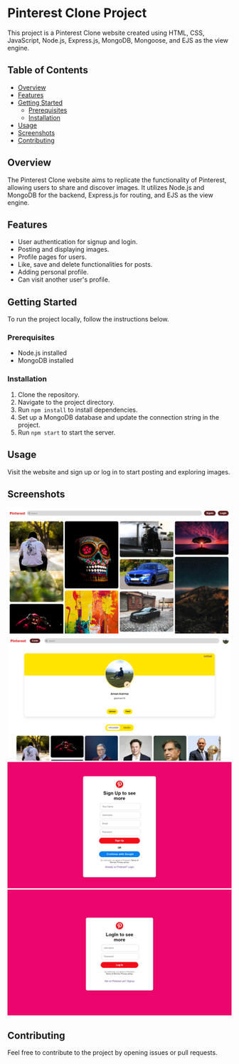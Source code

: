 # Pinterest Clone Project

This project is a Pinterest Clone website created using HTML, CSS, JavaScript, Node.js, Express.js, MongoDB, Mongoose, and EJS as the view engine.

## Table of Contents
- [Overview](#overview)
- [Features](#features)
- [Getting Started](#getting-started)
  - [Prerequisites](#prerequisites)
  - [Installation](#installation)
- [Usage](#usage)
- [Screenshots](#screenshots)
- [Contributing](#contributing)

## Overview
The Pinterest Clone website aims to replicate the functionality of Pinterest, allowing users to share and discover images. It utilizes Node.js and MongoDB for the backend, Express.js for routing, and EJS as the view engine.

## Features
- User authentication for signup and login.
- Posting and displaying images.
- Profile pages for users.
- Like, save and delete functionalities for posts.
- Adding personal profile.
- Can visit another user's profile.

## Getting Started
To run the project locally, follow the instructions below.

### Prerequisites
- Node.js installed
- MongoDB installed

### Installation
1. Clone the repository.
2. Navigate to the project directory.
3. Run `npm install` to install dependencies.
4. Set up a MongoDB database and update the connection string in the project.
5. Run `npm start` to start the server.

## Usage
Visit the website and sign up or log in to start posting and exploring images.

## Screenshots

![Home Page](/public/images/screenshots/Screenshot_feed.png)
![Profile Page](/public/images/screenshots/Screenshot_profile.png)
![Register Page](/public/images/screenshots/Screenshot_register.png)
![Login Page](/public/images/screenshots/Screenshot_login.png)

## Contributing
Feel free to contribute to the project by opening issues or pull requests.

